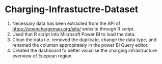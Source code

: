 # Charging-Infrastuctre-Dataset

1. Necessary data has been extracted from the API of https://openchargemap.org/site/ website through R script.
2. Used that R script into Microsoft Power BI to load the data.
3. Clean the data i.e. removed the duplicate, change the data type, and renamed the columsn appropirately in the power BI Query editor.
4. Created the dashboard fo better visualise the charging infrastructure overview of Euopean region.  
